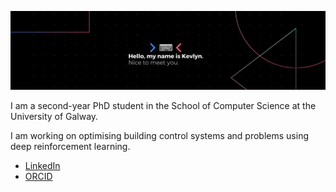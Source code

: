 ![# Helloooo 👋](assets/banner-kad99kev.png)

I am a second-year PhD student in the School of Computer Science at the University of Galway.

I am working on optimising building control systems and problems using deep reinforcement learning.

- [LinkedIn](https://www.linkedin.com/in/kevlyn-kadamala/)
- [ORCID](https://orcid.org/0000-0002-9478-5675)
